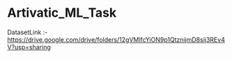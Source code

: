 # Artivatic_ML_Task
DatasetLink :- https://drive.google.com/drive/folders/12gVMlfcYiON9p1QtznijmD8sij3REv4V?usp=sharing
